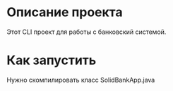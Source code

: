 # Описание проекта

Этот CLI проект для работы с банковский системой.

# Как запустить

Нужно скомпилировать класс SolidBankApp.java
